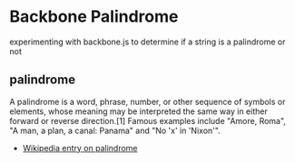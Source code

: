 Backbone Palindrome
===================

experimenting with backbone.js to determine if a string is a palindrome or not

palindrome
----------
A palindrome is a word, phrase, number, or other sequence of symbols or elements, whose meaning may be interpreted the same way in either forward or reverse direction.[1] Famous examples include "Amore, Roma", "A man, a plan, a canal: Panama" and "No 'x' in 'Nixon'".
- [Wikipedia entry on palindrome](http://en.wikipedia.org/wiki/Palindrome)

